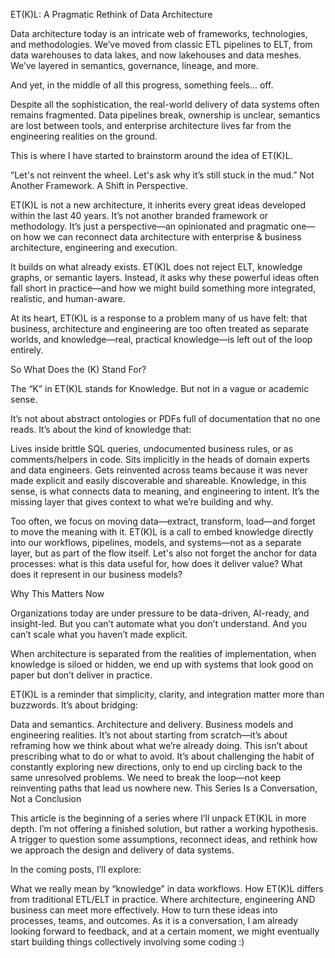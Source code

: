 ET(K)L: A Pragmatic Rethink of Data Architecture

Data architecture today is an intricate web of frameworks, technologies, and methodologies. We’ve moved from classic ETL pipelines to ELT, from data warehouses to data lakes, and now lakehouses and data meshes. We’ve layered in semantics, governance, lineage, and more.

And yet, in the middle of all this progress, something feels… off.

Despite all the sophistication, the real-world delivery of data systems often remains fragmented. Data pipelines break, ownership is unclear, semantics are lost between tools, and enterprise architecture lives far from the engineering realities on the ground.

This is where I have started to brainstorm around the idea of ET(K)L.

“Let's not reinvent the wheel. Let's ask why it’s still stuck in the mud.”
Not Another Framework. A Shift in Perspective.

ET(K)L is not a new architecture, it inherits every great ideas developed within the last 40 years. It’s not another branded framework or methodology. It’s just a perspective—an opinionated and pragmatic one—on how we can reconnect data architecture with enterprise & business architecture, engineering and execution. 

It builds on what already exists. ET(K)L does not reject ELT, knowledge graphs, or semantic layers. Instead, it asks why these powerful ideas often fall short in practice—and how we might build something more integrated, realistic, and human-aware.

At its heart, ET(K)L is a response to a problem many of us have felt: that business, architecture and engineering are too often treated as separate worlds, and knowledge—real, practical knowledge—is left out of the loop entirely. 

So What Does the (K) Stand For?

The “K” in ET(K)L stands for Knowledge. But not in a vague or academic sense.

It’s not about abstract ontologies or PDFs full of documentation that no one reads. It’s about the kind of knowledge that:

Lives inside brittle SQL queries, undocumented business rules, or as comments/helpers in code.
Sits implicitly in the heads of domain experts and data engineers.
Gets reinvented across teams because it was never made explicit and easily discoverable and shareable.
Knowledge, in this sense, is what connects data to meaning, and engineering to intent. It’s the missing layer that gives context to what we’re building and why.

Too often, we focus on moving data—extract, transform, load—and forget to move the meaning with it. ET(K)L is a call to embed knowledge directly into our workflows, pipelines, models, and systems—not as a separate layer, but as part of the flow itself. Let's also not forget the anchor for data processes: what  is this data useful for, how does it deliver value? What does it represent in our business models?

Why This Matters Now

Organizations today are under pressure to be data-driven, AI-ready, and insight-led. But you can’t automate what you don’t understand. And you can’t scale what you haven’t made explicit.

When architecture is separated from the realities of implementation, when knowledge is siloed or hidden, we end up with systems that look good on paper but don’t deliver in practice.

ET(K)L is a reminder that simplicity, clarity, and integration matter more than buzzwords. It’s about bridging:

Data and semantics.
Architecture and delivery.
Business models and engineering realities.
It’s not about starting from scratch—it’s about reframing how we think about what we’re already doing. This isn’t about prescribing what to do or what to avoid. It’s about challenging the habit of constantly exploring new directions, only to end up circling back to the same unresolved problems. We need to break the loop—not keep reinventing paths that lead us nowhere new.
This Series Is a Conversation, Not a Conclusion

This article is the beginning of a series where I’ll unpack ET(K)L in more depth. I’m not offering a finished solution, but rather a working hypothesis. A trigger to question some assumptions, reconnect ideas, and rethink how we approach the design and delivery of data systems.

In the coming posts, I’ll explore:

What we really mean by “knowledge” in data workflows.
How ET(K)L differs from traditional ETL/ELT in practice.
Where architecture, engineering AND business can meet more effectively.
How to turn these ideas into processes, teams, and outcomes.
As it is a conversation, I am already looking forward to feedback, and at a certain moment, we might eventually start building things collectively involving some coding :)

